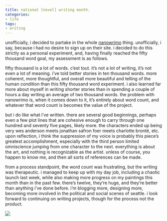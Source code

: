```yaml
---
title: national [novel] writing month.
categories:
- life
tags:
- writing
---
```


unofficially, i decided to partake in the whole [nanowrimo](http://www.nanowrimo.org/) thing. unofficially, i say, because i had no desire to sign up on their site. i decided to do this strictly as a personal experiment, and, having finally reached the fifty thousand word goal, my assessment is as follows.

fifty thousand is a lot of words. c’est tout. it’s not a lot of writing, it’s not even a lot of meaning. i’ve told better stories in ten thousand words. more coherent, more thoughtful, and overall more beautiful and telling of the human condition than this fifty thousand word experiment. i also learned far more about myself in writing shorter stories than in spending a couple of hours a day writing an average of two thousand words. the problem with nanowrimo is, when it comes down to it, it’s entirely about word count, and whatever that word count is becomes the value of the project.

but i do like what i’ve written. there are several good beginnings, perhaps even a few plot lines that are cohesive enough to carry through one hundred and seventy five pages, likely more. the characters ended up being very wes anderson meets jonathan safron foer meets charlotte brontë, etc. upon reflection, i think the suppression of my voice is probably this piece’s greatest accomplishment, especially with the third person limited omniscience jumping from one character to the next. everything is about the art, and nothing is recognizable as the artist. unless of course, you happen to know me, and then all sorts of references can be made.

from a process standpoint, the word count was frustrating, but the writing was therapeutic. i managed to keep up with my day job, including a chaotic launch last week, while also making more progress on my paintings this month than in the past few. there’s twelve, they’re huge, and they’re better than anything i’ve done before. i’m blogging more, designing more, becoming more involved in the political and social scenes of seattle. i look forward to continuing on writing projects, though for the process not the product.

![](/blog/old-uploads/2008/11/nano.jpg)

